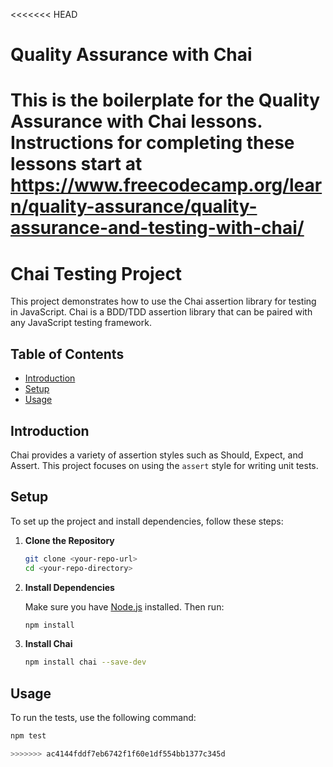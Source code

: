 <<<<<<< HEAD
# Quality Assurance with Chai

This is the boilerplate for the Quality Assurance with Chai lessons. Instructions for completing these lessons start at https://www.freecodecamp.org/learn/quality-assurance/quality-assurance-and-testing-with-chai/
=======
# Chai Testing Project

This project demonstrates how to use the Chai assertion library for testing in JavaScript. Chai is a BDD/TDD assertion library that can be paired with any JavaScript testing framework.

## Table of Contents

- [Introduction](#introduction)
- [Setup](#setup)
- [Usage](#usage)


## Introduction

Chai provides a variety of assertion styles such as Should, Expect, and Assert. This project focuses on using the `assert` style for writing unit tests. 

## Setup

To set up the project and install dependencies, follow these steps:

1. **Clone the Repository**

    ```sh
    git clone <your-repo-url>
    cd <your-repo-directory>
    ```

2. **Install Dependencies**

    Make sure you have [Node.js](https://nodejs.org/) installed. Then run:

    ```sh
    npm install
    ```

3. **Install Chai**

    ```sh
    npm install chai --save-dev
    ```

## Usage

To run the tests, use the following command:

```sh
npm test

>>>>>>> ac4144fddf7eb6742f1f60e1df554bb1377c345d
